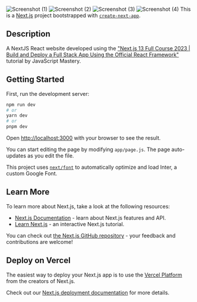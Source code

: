 ![Screenshot (1)](https://github.com/Daniel-Zelalem/ZDTS-Next-App/assets/106803484/090ad10e-535b-475f-8ffa-59fd7bffba25)
![Screenshot (2)](https://github.com/Daniel-Zelalem/ZDTS-Next-App/assets/106803484/3e78b8aa-c401-41b3-a26e-862d744cb62f)
![Screenshot (3)](https://github.com/Daniel-Zelalem/ZDTS-Next-App/assets/106803484/7ac848f4-1b5f-4d7e-bea0-525d502ec866)
![Screenshot (4)](https://github.com/Daniel-Zelalem/ZDTS-Next-App/assets/106803484/b2a42d69-35a6-4f1c-8ea7-2de73fd31758)
This is a [Next.js](https://nextjs.org/) project bootstrapped with [`create-next-app`](https://github.com/vercel/next.js/tree/canary/packages/create-next-app).

## Description
A NextJS React website developed using the ["Next.js 13 Full Course 2023 | Build and Deploy a Full Stack App Using the Official React Framework"](https://www.youtube.com/watch?v=wm5gMKuwSYk) tutorial by JavaScript Mastery.

## Getting Started

First, run the development server:

```bash
npm run dev
# or
yarn dev
# or
pnpm dev
```

Open [http://localhost:3000](http://localhost:3000) with your browser to see the result.

You can start editing the page by modifying `app/page.js`. The page auto-updates as you edit the file.

This project uses [`next/font`](https://nextjs.org/docs/basic-features/font-optimization) to automatically optimize and load Inter, a custom Google Font.

## Learn More

To learn more about Next.js, take a look at the following resources:

- [Next.js Documentation](https://nextjs.org/docs) - learn about Next.js features and API.
- [Learn Next.js](https://nextjs.org/learn) - an interactive Next.js tutorial.

You can check out [the Next.js GitHub repository](https://github.com/vercel/next.js/) - your feedback and contributions are welcome!

## Deploy on Vercel

The easiest way to deploy your Next.js app is to use the [Vercel Platform](https://vercel.com/new?utm_medium=default-template&filter=next.js&utm_source=create-next-app&utm_campaign=create-next-app-readme) from the creators of Next.js.

Check out our [Next.js deployment documentation](https://nextjs.org/docs/deployment) for more details.
